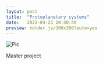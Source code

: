 ```yaml
---
layout: post
title:  "Protoplanetary systems"
date:   2022-04-23 20:40:40
preview: holder.js/300x300?auto=yes
---
```


![Pic](holder.js/300x300?auto=yes)

Master project
